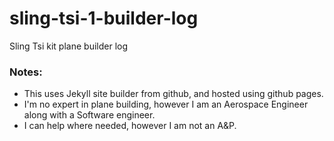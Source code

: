 # sling-tsi-1-builder-log
Sling Tsi kit plane builder log

### Notes:
* This uses Jekyll site builder from github, and hosted using github pages.
* I'm no expert in plane building, however I am an Aerospace Engineer along with a Software engineer.
* I can help where needed, however I am not an A&P.
